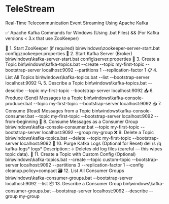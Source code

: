 # TeleStream
Real-Time Telecommunication Event Streaming Using Apache Kafka

✅ Apache Kafka Commands for Windows (Using .bat Files) && (For Kafka versions < 3.x that use ZooKeeper)

🧱 1. Start ZooKeeper (if required)
    bin\windows\zookeeper-server-start.bat config\zookeeper.properties
🚀 2. Start Kafka Server (Broker)
    bin\windows\kafka-server-start.bat config\server.properties
🧪 3. Create a Topic
    bin\windows\kafka-topics.bat --create --topic my-first-topic --bootstrap-server localhost:9092 --partitions 1 --replication-factor 1
📋 4. List All Topics
    bin\windows\kafka-topics.bat --list --bootstrap-server localhost:9092
🔍 5. Describe a Topic
    bin\windows\kafka-topics.bat --describe --topic my-first-topic --bootstrap-server localhost:9092
📤 6. Produce (Send) Messages to a Topic
    bin\windows\kafka-console-producer.bat --topic my-first-topic --bootstrap-server localhost:9092
📥 7. Consume (Read) Messages from a Topic
    bin\windows\kafka-console-consumer.bat --topic my-first-topic --bootstrap-server localhost:9092 --from-beginning
👥 8. Consume Messages as a Consumer Group
    bin\windows\kafka-console-consumer.bat --topic my-first-topic --bootstrap-server localhost:9092 --group my-group
❌ 9. Delete a Topic
    bin\windows\kafka-topics.bat --delete --topic my-first-topic --bootstrap-server localhost:9092
🧹 10. Purge Kafka Logs (Optional for Reset)
    del /s /q kafka-logs\* logs\*
    Description::-> Deletes old log files (careful — this wipes topic data).
🧾 11. Create a Topic with Custom Config (Optional)
    bin\windows\kafka-topics.bat --create --topic custom-topic --bootstrap-server localhost:9092 --partitions 3 --replication-factor 1 --config cleanup.policy=compact
🗃️ 12. List All Consumer Groups
    bin\windows\kafka-consumer-groups.bat --bootstrap-server localhost:9092 --list
📦 13. Describe a Consumer Group
    bin\windows\kafka-consumer-groups.bat --bootstrap-server localhost:9092 --describe --group my-group







